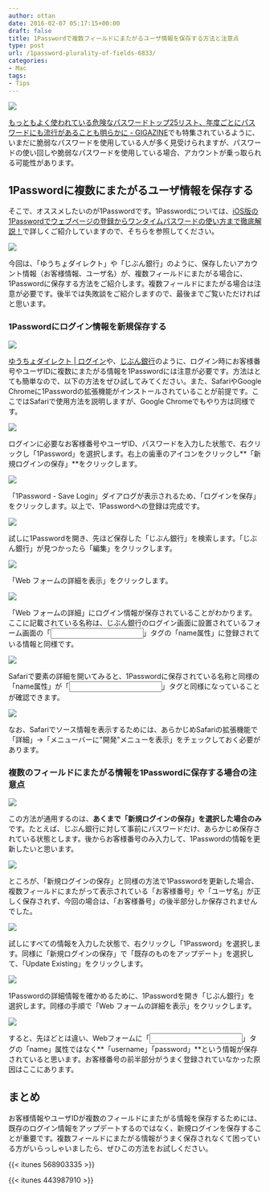 ```yaml
---
author: ottan
date: 2016-02-07 05:17:15+00:00
draft: false
title: 1Passwordで複数フィールドにまたがるユーザ情報を保存する方法と注意点
type: post
url: /1password-plurality-of-fields-6833/
categories:
- Mac
tags:
- Tips
---
```


![](/uploads/2016/02/160207-56b6c1c69d386.jpg)






[もっともよく使われている危険なパスワードトップ25リスト、年度ごとにパスワードにも流行があることも明らかに - GIGAZINE](http://gigazine.net/news/20160120-worst-password-2015/)でも特集されているように、いまだに脆弱なパスワードを使用している人が多く見受けられますが、パスワードの使い回しや脆弱なパスワードを使用している場合、アカウントが乗っ取られる可能性があります。





## 1Passwordに複数にまたがるユーザ情報を保存する





そこで、オススメしたいのが1Passwordです。1Passwordについては、[iOS版の1Passwordでウェブページの登録からワンタイムパスワードの使い方まで徹底解説！](/ios-1password-description-part2-875/)で詳しくご紹介していますので、そちらを参照してください。





![](/uploads/2016/02/160207-56b6d35114fee-1.png)






今回は、「ゆうちょダイレクト」や「じぶん銀行」のように、保存したいアカウント情報（お客様情報、ユーザ名）が、複数フィールドにまたがる場合に、1Passwordに保存する方法をご紹介します。複数フィールドにまたがる場合は注意が必要です。後半では失敗談をご紹介しますので、最後までご覧いただければと思います。





### 1Passwordにログイン情報を新規保存する





![](/uploads/2016/02/160207-56b6c1c7bb40b.png)






[ゆうちょダイレクト | ログイン](https://direct.jp-bank.japanpost.jp/tp1web/U010101WAK.do?link_id=ycDctLgn)や、[じぶん銀行](https://bk02.jibunbank.co.jp/ibretail/RetailLogin.html?2014091300)のように、ログイン時にお客様番号やユーザIDに複数にまたがる情報を1Passwordには注意が必要です。方法はとても簡単なので、以下の方法をぜひ試してみてください。また、SafariやGoogle Chromeに1Passwordの拡張機能がインストールされていることが前提です。ここではSafariで使用方法を説明しますが、Google Chromeでもやり方は同様です。





![](/uploads/2016/02/160207-56b6d347eb527.png)






ログインに必要なお客様番号やユーザID、パスワードを入力した状態で、右クリックし「1Password」を選択します。右上の歯車のアイコンをクリックし**「新規ログインの保存」**をクリックします。





![](/uploads/2016/02/160207-56b6c1de8f224-1.png)






「1Password - Save Login」ダイアログが表示されるため、「ログインを保存」をクリックします。以上で、1Passwordへの登録は完成です。





![](/uploads/2016/02/160207-56b6da94ae389-1.png)






試しに1Passwordを開き、先ほど保存した「じぶん銀行」を検索します。「じぶん銀行」が見つかったら「編集」をクリックします。





![](/uploads/2016/02/160207-56b6da8ebecdc-1.png)






「Web フォームの詳細を表示」をクリックします。





![](/uploads/2016/02/160207-56b6c1eb9c5bc-1.png)






「Web フォームの詳細」にログイン情報が保存されていることがわかります。ここに記載されている名称は、じぶん銀行のログイン画面に設置されているフォーム画面の「<input>」タグの「name属性」に登録されている情報と同様です。





![](/uploads/2016/02/160207-56b6c1f24e028.png)






Safariで要素の詳細を開いてみると、1Passwordに保存されている名称と同様の「name属性」が「<input>」タグと同様になっていることが確認できます。





![](/uploads/2016/02/160207-56b6d3596d27e-1.png)






なお、Safariでソース情報を表示するためには、あらかじめSafariの拡張機能で「詳細」→「メニューバーに"開発"メニューを表示」をチェックしておく必要があります。





### 複数のフィールドにまたがる情報を1Passwordに保存する場合の注意点





![](/uploads/2016/02/160207-56b6c1f988620.png)






この方法が通用するのは、**あくまで「新規ログインの保存」を選択した場合のみ**です。たとえば、じぶん銀行に対して事前にパスワードだけ、あらかじめ保存されている状態とします。後からお客様番号のみ入力して、1Passwordの情報を更新したいと思います。





![](/uploads/2016/02/160207-56b6c1ff605ca-1.png)






ところが、「新規ログインの保存」と同様の方法で1Passwordを更新した場合、複数フィールドにまたがって表示されている「お客様番号」や「ユーザ名」が正しく保存されず、今回の場合は、「お客様番号」の後半部分しか保存されませんでした。





![](/uploads/2016/02/160207-56b6da9b847ea-1.png)






試しにすべての情報を入力した状態で、右クリックし「1Password」を選択します。同様に「新規ログインの保存」で「既存のものをアップデート」を選択して、「Update Existing」をクリックします。





![](/uploads/2016/02/160207-56b6cafcd6179-1.png)






1Passwordの詳細情報を確かめるために、1Passwordを開き「じぶん銀行」を選択します。同様の手順で「Web フォームの詳細を表示」をクリックします。





![](/uploads/2016/02/160207-56b6cafe09bfe-1.png)






すると、先ほどとは違い、Webフォームに「<input>」タグの「name」属性ではなく**「username」「password」**という情報が保存されていると思います。お客様番号の前半部分がうまく登録されていなかった原因はここにあります。





## まとめ





お客様情報やユーザIDが複数のフィールドにまたがる情報を保存するためには、既存のログイン情報をアップデートするのではなく、新規ログインを保存することが重要です。複数フィールドにまたがる情報がうまく保存されなくて困っている方がいらっしゃいましたら、ぜひこの方法をお試しください。



{{< itunes 568903335 >}}

{{< itunes 443987910 >}}
